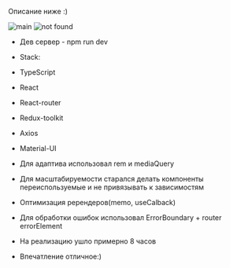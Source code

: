 Описание ниже :)

![main](https://github.com/AndrewVLG/currencies-academic-terms/assets/114805157/fea45c9f-f066-4e63-ba9a-ad335ffe2ac0)
![not found](https://github.com/AndrewVLG/currencies-academic-terms/assets/114805157/7e9f9294-7990-43f8-867a-0b04ec31315a)

- Дев сервер - npm run dev
- Stack:
- TypeScript
- React
- React-router
- Redux-toolkit
- Axios
- Material-UI

- Для адаптива использовал rem и mediaQuery
- Для масштабируемости старался делать компоненты переиспользуемые и не привязывать к зависимостям
- Оптимизация ререндеров(memo, useCalback)
- Для обработки ошибок использовал ErrorBoundary + router errorElement
- На реализацию ушло примерно 8 часов
- Впечатление отличное:)
